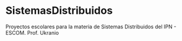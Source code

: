 # SistemasDistribuidos
Proyectos escolares para la materia de Sistemas Distribuidos del IPN - ESCOM. Prof. Ukranio 
